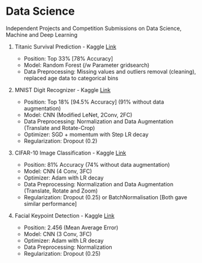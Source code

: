 # Data Science
Independent Projects and Competition Submissions on Data Science, Machine and Deep Learning

1. Titanic Survival Prediction - Kaggle [Link](https://www.kaggle.com/c/titanic)
   - Position: Top 33% [78% Accuracy]
   - Model: Random Forest (/w Parameter gridsearch)
   - Data Preprocessing: Missing values and outliers removal (cleaning), replaced age data to categorical bins
      
2. MNIST Digit Recognizer - Kaggle  [Link](https://www.kaggle.com/c/digit-recognizer)
   - Position: Top 18% [94.5% Accuracy] (91% without data augmentation)
   - Model: CNN (Modified LeNet, 2Conv, 2FC)
   - Data Preprocessing: Normalization and Data Augmentation (Translate and Rotate-Crop)
   - Optimizer: SGD + momentum with Step LR decay
   - Regularization: Dropout (0.2)
   
3. CIFAR-10 Image Classification - Kaggle [Link](https://www.kaggle.com/c/cifar-10)
   - Position: 81% Accuracy (74% without data augmentation)
   - Model: CNN (4 Conv, 3FC) 
   - Optimizer: Adam with LR decay
   - Data Preprocessing: Normalization and Data Augmentation (Translate, Rotate and Zoom)
   - Regularization: Dropout (0.25) or BatchNormalisation [Both gave similar performance]
   
3. Facial Keypoint Detection - Kaggle [Link](https://www.kaggle.com/c/facial-keypoints-detection)
   - Position: 2.456 (Mean Average Error)
   - Model: CNN (3 Conv, 3FC) 
   - Optimizer: Adam with LR decay
   - Data Preprocessing: Normalization
   - Regularization: Dropout (0.25)


